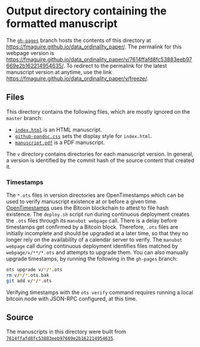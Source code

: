 # Output directory containing the formatted manuscript

The [`gh-pages`](https://github.com/fmaguire/data_ordinality_paper/tree/gh-pages) branch hosts the contents of this directory at https://fmaguire.github.io/data_ordinality_paper/.
The permalink for this webpage version is https://fmaguire.github.io/data_ordinality_paper/v/7614ffafd8fc53883eeb97669e2b162214954635/.
To redirect to the permalink for the latest manuscript version at anytime, use the link https://fmaguire.github.io/data_ordinality_paper/v/freeze/.

## Files

This directory contains the following files, which are mostly ignored on the `master` branch:

+ [`index.html`](index.html) is an HTML manuscript.
+ [`github-pandoc.css`](github-pandoc.css) sets the display style for `index.html`.
+ [`manuscript.pdf`](manuscript.pdf) is a PDF manuscript.

The `v` directory contains directories for each manuscript version.
In general, a version is identified by the commit hash of the source content that created it.

### Timestamps

The `*.ots` files in version directories are OpenTimestamps which can be used to verify manuscript existence at or before a given time.
[OpenTimestamps](https://opentimestamps.org/) uses the Bitcoin blockchain to attest to file hash existence.
The `deploy.sh` script run during continuous deployment creates the `.ots` files through its `manubot webpage` call.
There is a delay before timestamps get confirmed by a Bitcoin block.
Therefore, `.ots` files are initially incomplete and should be upgraded at a later time, so that they no longer rely on the availability of a calendar server to verify.
The `manubot webpage` call during continuous deployment identifies files matched by `webpage/v/**/*.ots` and attempts to upgrade them.
You can also manually upgrade timestamps, by running the following in the `gh-pages` branch:

```sh
ots upgrade v/*/*.ots
rm v/*/*.ots.bak
git add v/*/*.ots
```

Verifying timestamps with the `ots verify` command requires running a local bitcoin node with JSON-RPC configured, at this time.

## Source

The manuscripts in this directory were built from
[`7614ffafd8fc53883eeb97669e2b162214954635`](https://github.com/fmaguire/data_ordinality_paper/commit/7614ffafd8fc53883eeb97669e2b162214954635).
